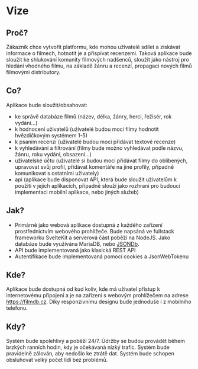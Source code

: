 # Vize

## Proč?

Zákazník chce vytvořit platformu, kde mohou uživatelé sdílet a získávat informace o filmech, hotnotit je a přispívat recenzemi. Taková aplikace bude sloužit ke shlukování komunity filmových nadšenců, sloužit jako nástroj pro hledání vhodného filmu, na základě žánru a recenzí, propagaci nových filmů filmovými distributory.

## Co?

Aplikace bude sloužit/obsahovat:

- ke správě databáze filmů (název, délka, žánry, herci, řežisér, rok vydání...)
- k hodnocení uživatelů (uživatelé budou moci filmy hodnotit hvězdičkovým systémem 1-5)
- k psaním recenzí (uživatelé budou moci přidávat textové recenze)
- k vyhledávání a filtrování (filmy bude možno vyhledávat podle názvu, žánru, roku vydání, obsazení...)
- uživatelské účtu (uživatelé si budou moci přidávat filmy do oblíbených, upravovat svůj profil, přidávat komentáře na jiné profily, případně komunikovat s ostatními uživately)
- api (aplikace bude disponovat API, která bude sloužit uživatelům k použití v jejich aplikacích, případně slouží jako rozhraní pro budoucí implementaci mobilní aplikace, nebo jiných služeb)

## Jak?

- Primárně jako webová aplikace dostupná z každého zařízení prostřednictvím webového prohlížeče. Bude napsáná ve fullstack frameworku SvelteKit a serverová část poběží na NodeJS. Jako databáze bude využívána MariaDB, nebo [JSONDb](https://www.npmjs.com/package/simple-json-db).
- API bude implementovaná jako klasická REST API
- Autentifikace bude implementovaná pomocí cookies a JsonWebTokenu

## Kde?

Aplikace bude dostupná od kud koliv, kde má uživatel přístup k internetovému připojení a je na zařízení s webovým prohlížečem na adrese https://filmdb.cz. Díky responzivnímu designu bude jednoduše i z mobilního telefonu.

## Kdy?

Systém bude spolehlivý a poběží 24/7. Údržby se budou provádět během brzkých ranních hodin, kdy je očekávaná nízký trafic. Systém bude pravidelně zálován, aby nedošlo ke ztrátě dat. Systém bude schopen obsluhovat velký počet lidí bez problémů.
